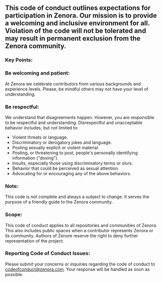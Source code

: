 ## This code of conduct outlines expectations for participation in Zenora. Our mission is to provide a welcoming and inclusive environment for all. Violation of the code will not be tolerated and may result in permanent exclusion from the Zenora community.


### Key Points:

### Be welcoming and patient:
At Zenora we celebrate contributors from various backgrounds and experience levels. Please, be mindful others may not have your level of understanding. 

### Be respectful:  
We understand that disagreements happen. However, you are responsible to be respectful and understanding. Disrespectful and unacceptable behavior includes, but not limited to:

* Violent threats or language.
* Discriminatory or derogatory jokes and language.
* Posting sexually explicit or violent material.
* Posting, or threatening to post, people's personally identifying information ("doxing").
* Insults, especially those using discriminatory terms or slurs.
* Behavior that could be perceived as sexual attention.
* Advocating for or encouraging any of the above behaviors.

### Note:
This code is not complete and always a subject to change. It serves the purpose of a friendly guide to the Zenora community. 

### Scope:

This code of conduct applies to all repositories and communities of Zenora. This also includes public spaces when a contributor represents Zenora or its community. Authors of Zenore reserve the right to deny further representation of the project.

### Reporting Code of Conduct Issues:

Please submit your concerns or inquiries regarding the code of conduct to codeofconduct@zenora.com. Your response will be handled as soon as possible.

